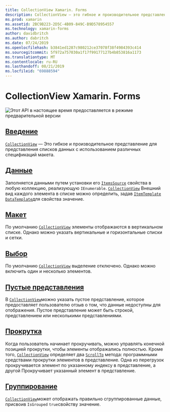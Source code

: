 ```yaml
---
title: CollectionView Xamarin. Forms
description: CollectionView — это гибкое и производительное представление для представления списков данных с использованием различных спецификаций макета.
ms.prod: xamarin
ms.assetid: 2BC9B223-2D5C-4B09-849C-B9D578954557
ms.technology: xamarin-forms
author: davidbritch
ms.author: dabritch
ms.date: 07/24/2019
ms.openlocfilehash: b3841ed1287c980212ce37078f38f4984393c414
ms.sourcegitcommit: 5f972a757030a1f17f99177127b4b853816a1173
ms.translationtype: MT
ms.contentlocale: ru-RU
ms.lasthandoff: 08/21/2019
ms.locfileid: "69888594"
---
```

# <a name="xamarinforms-collectionview"></a>CollectionView Xamarin. Forms

![](~/media/shared/preview.png "Этот API в настоящее время предоставляется в режиме предварительной версии")

## <a name="introductionintroductionmd"></a>[Введение](introduction.md)

[`CollectionView`](xref:Xamarin.Forms.CollectionView) — Это гибкое и производительное представление для представления списков данных с использованием различных спецификаций макета.

## <a name="datapopulate-datamd"></a>[Данные](populate-data.md)

Заполняется данными путем установки его [`ItemsSource`](xref:Xamarin.Forms.ItemsView.ItemsSource) свойства в любую коллекцию, реализующую `IEnumerable`. [`CollectionView`](xref:Xamarin.Forms.CollectionView) Внешний вид каждого элемента в списке можно определить, задав [`ItemTemplate`](xref:Xamarin.Forms.ItemsView.ItemTemplate) [`DataTemplate`](xref:Xamarin.Forms.DataTemplate)для свойства значение.

## <a name="layoutlayoutmd"></a>[Макет](layout.md)

По умолчанию [`CollectionView`](xref:Xamarin.Forms.CollectionView) элементы отображаются в вертикальном списке. Однако можно указать вертикальные и горизонтальные списки и сетки.

## <a name="selectionselectionmd"></a>[Выбор](selection.md)

По умолчанию [`CollectionView`](xref:Xamarin.Forms.CollectionView) выделение отключено. Однако можно включить один и несколько элементов.

## <a name="empty-viewsemptyviewmd"></a>[Пустые представления](emptyview.md)

В [`CollectionView`](xref:Xamarin.Forms.CollectionView)можно указать пустое представление, которое предоставляет пользователю отзыв о том, что данные недоступны для отображения. Пустое представление может быть строкой, представлением или несколькими представлениями.

## <a name="scrollingscrollingmd"></a>[Прокрутка](scrolling.md)

Когда пользователь начинает прокручивать, можно управлять конечной позицией прокрутки, чтобы элементы отображались полностью. Кроме того, [`CollectionView`](xref:Xamarin.Forms.CollectionView) определяет два [`ScrollTo`](xref:Xamarin.Forms.ItemsView.ScrollTo*) метода: программными средствами прокрутки элементов в представление. Одна из перегрузок прокручивается элемент по указанному индексу в представление, а другой Прокручивает указанный элемент в представление.

## <a name="groupinggroupingmd"></a>[Группирование](grouping.md)

[`CollectionView`](xref:Xamarin.Forms.CollectionView)может отображать правильно сгруппированные данные, присвоив `IsGrouped` `true`свойству значение.
